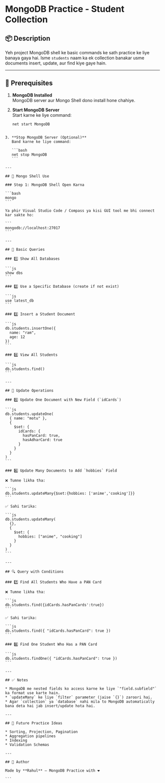 # MongoDB Practice - Student Collection

## 📦 Description

Yeh project MongoDB shell ke basic commands ke sath practice ke liye banaya gaya hai. Isme `students` naam ka ek collection banakar usme documents insert, update, aur find kiye gaye hain.

---

## 🧰 Prerequisites

1. **MongoDB Installed**  
   MongoDB server aur Mongo Shell dono install hone chahiye.

2. **Start MongoDB Server**  
   Start karne ke liye command:
   ```bash
   net start MongoDB
````

3. **Stop MongoDB Server (Optional)**
   Band karne ke liye command:

   ```bash
   net stop MongoDB
   ```

---

## 🧪 Mongo Shell Use

### Step 1: MongoDB Shell Open Karna

```bash
mongo
```

Ya phir Visual Studio Code / Compass ya kisi GUI tool me bhi connect kar sakte ho:

```
mongodb://localhost:27017
```

---

## 🧾 Basic Queries

### 1️⃣ Show All Databases

```js
show dbs
```

### 2️⃣ Use a Specific Database (create if not exist)

```js
use latest_db
```

### 3️⃣ Insert a Student Document

```js
db.students.insertOne({
  name: "ram",
  age: 12
})
```

### 4️⃣ View All Students

```js
db.students.find()
```

---

## 🔄 Update Operations

### 5️⃣ Update One Document with New Field (`idCards`)

```js
db.students.updateOne(
  { name: "motu" },
  {
    $set: {
      idCards: {
        hasPanCard: true,
        hasAdharCard: true
      }
    }
  }
)
```

### 6️⃣ Update Many Documents to Add `hobbies` Field

❌ Tumne likha tha:

```js
db.students.updateMany{$set:{hobbies: ['anime','cooking']}}
```

✅ Sahi tarika:

```js
db.students.updateMany(
  {},
  {
    $set: {
      hobbies: ["anime", "cooking"]
    }
  }
)
```

---

## 🔍 Query with Conditions

### 7️⃣ Find All Students Who Have a PAN Card

❌ Tumne likha tha:

```js
db.students.find({idCards.hasPanCards':true})
```

✅ Sahi tarika:

```js
db.students.find({ "idCards.hasPanCard": true })
```

### 8️⃣ Find One Student Who Has a PAN Card

```js
db.students.findOne({ "idCards.hasPanCard": true })
```

---

## ✅ Notes

* MongoDB me nested fields ko access karne ke liye `"field.subfield"` ka format use karte hain.
* `updateMany` ke liye `filter` parameter (jaise `{}`) zaroori hai.
* Agar `collection` ya `database` nahi mila to MongoDB automatically bana deta hai jab insert/update hota hai.

---

## 🧠 Future Practice Ideas

* Sorting, Projection, Pagination
* Aggregation pipelines
* Indexing
* Validation Schemas

---

## 🙋 Author

Made by **Rahul** – MongoDB Practice with ❤️

```


